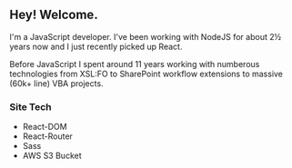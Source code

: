 ## Hey! Welcome.

I'm a JavaScript developer. I've been working with NodeJS for about 2½ years now and I just recently picked up React.

Before JavaScript I spent around 11 years working with numberous technologies from XSL:FO to SharePoint workflow extensions
to massive (60k+ line) VBA projects.

### Site Tech
* React-DOM
* React-Router
* Sass
* AWS S3 Bucket
